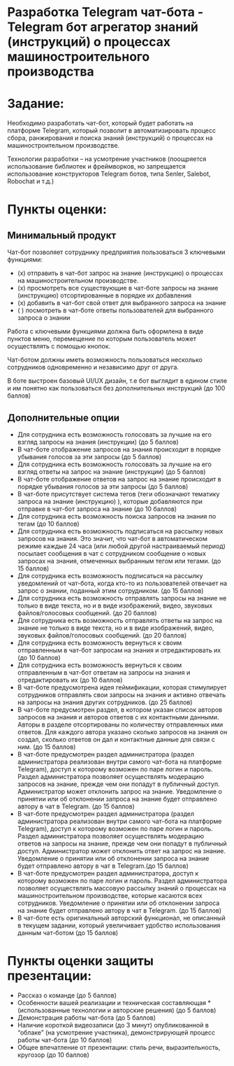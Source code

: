 # Разработка Telegram чат-бота - Telegram бот агрегатор знаний (инструкций) о процессах машиностроительного производства  

# Задание:
Необходимо разработать чат-бот, который будет работать на платформе Telegram, который позволит в автоматизировать процесс сбора, ранжирования и поиска знаний (инструкций) о процессах на машиностроительном производстве.  

Технологии разработки – на усмотрение участников (поощряется использование библиотек и фреймворков, но запрещается использование конструкторов Telegram ботов, типа Senler, Salebot, Robochat и т.д.)
 
# Пункты оценки:
## Минимальный продукт
Чат-бот позволяет сотруднику предприятия пользоваться 3 ключевыми функциями: 

* (x) отправить в чат-бот запрос на знание (инструкцию) о процессах на машиностроительном производстве.
* (x) просмотреть все существующие в чат-боте запросы на знание (инструкцию) отсортированные в порядке их добавления
* (x) добавить в чат-бот свой ответ для выбранного запроса на знание    
* ( ) посмотреть в чат-боте ответы пользователей для выбранного запроса о       знании

Работа с ключевыми функциями должна быть оформлена в виде пунктов меню, перемещение по которым пользователь может осуществлять с помощью кнопок.

Чат-ботом должны иметь возможность пользоваться несколько сотрудников одновременно и независимо друг от друга.


В боте выстроен базовый UI/UX дизайн, т.е бот выглядит в едином стиле и им понятно как пользоваться без дополнительных инструкций (до 100 баллов)

## Дополнительные опции 
* Для сотрудника есть возможность голосовать за лучшие на его взгляд запросы на знания (инструкции) (до 5 баллов)
* В чат-боте отображение запросов на знания происходит в порядке убывания голосов за эти запросы  (до 5 баллов)
* Для сотрудника есть возможность голосовать за лучшие на его взгляд ответы на запрос на знание (инструкции) (до 5 баллов)
* В чат-боте отображение ответов на запрос на знание происходит в порядке убывания голосов за эти запросы  (до 5 баллов)
* В чат-боте присутствует система тегов (теги обозначают тематику запроса на знание (инструкцию) ), которые добавляются при отправке в чат-бот запроса на знание (до 10 баллов)
* Для сотрудника есть возможность поиска запросов на знания по тегам (до 10 баллов)
* Для сотрудника есть возможность подписаться на рассылку новых запросов на знания. Это значит, что чат-бот в автоматическом режиме каждые 24 часа (или любой другой настраиваемый период) посылает сообщения в чат с сотрудником сообщение о новых запросах на знания, отмеченных выбранным тегом или тегами. (до 15 баллов)
* Для сотрудника есть возможность подписаться на рассылку уведомлений от чат-бота, когда кто-то из пользователей отвечает на запрос о знании, поданный этим сотрудником. (до 15 баллов)
* Для сотрудника есть возможность отправлять запросы на знание не только в виде текста, но и в виде изображений, видео, звуковых файлов/голосовых сообщений. (до 20 баллов)
* Для сотрудника есть возможность отправлять ответы на запрос на знание не только в виде текста, но и в виде изображений, видео, звуковых файлов/голосовых сообщений. (до 20 баллов)
* Для сотрудника есть возможность вернуться к своим отправленным в чат-бот запросам на знания и отредактировать их (до 10 баллов)
* Для сотрудника есть возможность вернуться к своим отправленным в чат-бот ответам на запросы на знания и отредактировать их (до 10 баллов)
* В чат-боте предусмотрена идея геймификации, которая стимулирует сотрудников отправлять свои запросы на знания и активно отвечать на запросы на знания других сотрудников. (до 25 баллов)
* В чат-боте предусмотрен раздел, в котором указан список авторов запросов на знания и авторов ответов с их контактными данными. Авторы в разделе отсортированы по количеству отправленных ими ответов. Для каждого автора указано сколько запросов на знания он создал, сколько ответов он дал и контактные данные для связи с ним. (до 15 баллов)
* В чат-боте предусмотрен раздел администратора (раздел администратора реализован внутри самого чат-бота на платформе Telegram), доступ к которому возможен по паре логин и пароль. Раздел администратора позволяет осуществлять модерацию запросов на знание, прежде чем они попадут в публичный доступ. Администратор может отклонить запрос на знание. Уведомление о принятии или об отклонении запроса на знание будет отправлено автору в чат в Telegram. (до 15 баллов)
* В чат-боте предусмотрен раздел администратора (раздел администратора реализован внутри самого чат-бота на платформе Telegram), доступ к которому возможен по паре логин и пароль. Раздел администратора позволяет осуществлять модерацию ответов на запросы на знание, прежде чем они попадут в публичный доступ. Администратор может отклонить ответ на запрос на знание. Уведомление о принятии или об отклонении запроса на знание будет отправлено автору в чат в Telegram.(до 15 баллов)
* В чат-боте предусмотрен раздел администратора, доступ к которому возможен по паре логин и пароль. Раздел администратора позволяет осуществлять массовую рассылку знаний о процессах на машиностроительном производстве, которые касаются всех сотрудников. Уведомление о принятии или об отклонении запроса на знание будет отправлено автору в чат в Telegram. (до 15 баллов)
* В чат-боте есть оригинальный авторский функционал, не описанный в  текущем задании, который увеличивает удобство использования данным чат-ботом  (до 15 баллов)
  
# Пункты оценки защиты презентации:
* Рассказ о команде (до 5 баллов)
* Особенности вашей реализации и техническая составляющая * (использованные технологии и авторские решения) (до 5 баллов)
* Демонстрация работы чат-бота (до 5 баллов)
* Наличие короткой видеозаписи (до 3 минут) опубликованной в “облаке” (на усмотрение участника), демонстрирующей процесс работы чат-бота (до 10 баллов)
* Общее впечатление от презентации: стиль речи, выразительность, кругозор (до 10 баллов)



